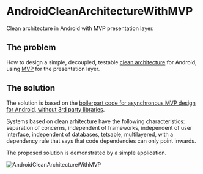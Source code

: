 # AndroidCleanArchitectureWithMVP
Clean architecture in Android with MVP presentation layer.

The problem
-------
How to design a simple, decoupled, testable [clean architecture](https://8thlight.com/blog/uncle-bob/2012/08/13/the-clean-architecture.html) for Android, using [MVP](https://en.wikipedia.org/wiki/Model%E2%80%93view%E2%80%93presenter) for the presentation layer.

The solution
-------
The solution is based on the [boilerpart code for asynchronous MVP design for Android, without 3rd party libraries](https://github.com/ovicon/AndroidAsynchronousMVPBoilerpart). 

Systems based on clean arhitecture have the following characteristics: separation of concerns, independent of frameworks, independent of user interface, independent of databases, tetsable, multilayered, with a dependency rule that says that code dependencies can only point inwards.  

The proposed solution is demonstrated by a simple application.

![AndroidCleanArchitectureWithMVP](http://www.ovidiuconeac.ro/wp-content/uploads/2017/02/AndroidCleanArchitectureWithMVP_emulator-169x300.png "AndroidCleanArchitectureWithMVP")

